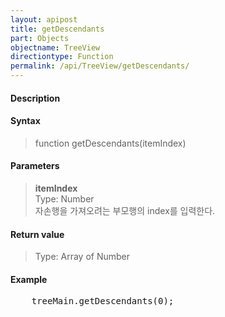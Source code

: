 ```yaml
---
layout: apipost
title: getDescendants
part: Objects
objectname: TreeView
directiontype: Function
permalink: /api/TreeView/getDescendants/
---
```



#### Description

> 

#### Syntax

> function getDescendants(itemIndex)

#### Parameters

> **itemIndex**  
> Type: Number  
> 자손행을 가져오려는 부모행의 index를 입력한다.  

#### Return value

> Type: Array of Number

#### Example

<pre class="prettyprint">
    treeMain.getDescendants(0);    
</pre>


